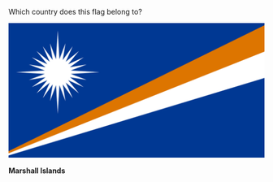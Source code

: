 Which country does this flag belong to?

![Flag of Marshall Islands](images/Flag_of_the_Marshall_Islands.svg)
<!--question-->
**Marshall Islands**